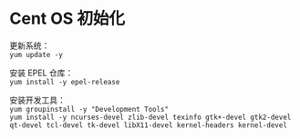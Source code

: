 # Cent OS 初始化

更新系统：\
`yum update -y`

安装 EPEL 仓库：\
`yum install -y epel-release`

安装开发工具：\
`yum groupinstall -y "Development Tools"`\
`yum install -y ncurses-devel zlib-devel texinfo gtk+-devel gtk2-devel qt-devel tcl-devel tk-devel libX11-devel kernel-headers kernel-devel`
